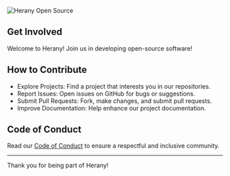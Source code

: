 ![Herany Open Source](https://www.herany.net/Logo2Transparent.png)

## Get Involved

Welcome to Herany! Join us in developing open-source software!

## How to Contribute

- Explore Projects: Find a project that interests you in our repositories.
- Report Issues: Open issues on GitHub for bugs or suggestions.
- Submit Pull Requests: Fork, make changes, and submit pull requests.
- Improve Documentation: Help enhance our project documentation.

## Code of Conduct

Read our [Code of Conduct](https://developer.herany.net/opensource/code-of-conduct) to ensure a respectful and inclusive community.

----

Thank you for being part of Herany!

